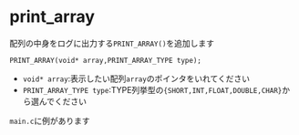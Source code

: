 # print_array

配列の中身をログに出力する`PRINT_ARRAY()`を追加します
```
PRINT_ARRAY(void* array,PRINT_ARRAY_TYPE type);
```
- `void* array`:表示したい配列`array`のポインタをいれてください
- `PRINT_ARRAY_TYPE type`:TYPE列挙型の`{SHORT,INT,FLOAT,DOUBLE,CHAR}`から選んでください

`main.c`に例があります
